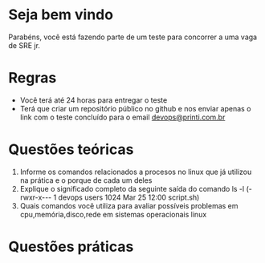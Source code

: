# Seja bem vindo
Parabéns, você está fazendo parte de um teste para concorrer a uma vaga de SRE jr.

# Regras
- Você terá até 24 horas para entregar o teste
- Terá que criar um repositório público no github e nos enviar apenas o link com o teste concluído para o email devops@printi.com.br

# Questões teóricas
1. Informe os comandos relacionados a procesos no linux que já utilizou na prática e o porque de cada um deles
2. Explique o significado completo da seguinte saída do comando ls -l (-rwxr-x--- 1 devops users 1024 Mar 25 12:00 script.sh)
3. Quais comandos você utiliza para avaliar possíveis problemas em cpu,memória,disco,rede em sistemas operacionais linux

# Questões práticas

